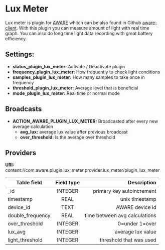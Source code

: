 Lux Meter
=========

Lux meter is plugin for [AWARE](http://www.awareframework.com/) whitch can be also found in Github [aware-client](https://github.com/denzilferreira/aware-client).
With this plugin you can measure amount of light with real time graph. You can also do long time light data recording with great battery efficiency.

Settings:
---------
- **status_plugin_lux_meter:** Activate / Deactivate plugin
- **frequency_plugin_lux_meter:**  How frequently to check light conditions
- **samples_plugin_lux_meter:** How many samples to take once in frequency
- **threshold_plugin_lux_meter:**  Average level that is beneficial
- **mode_plugin_lux_meter:**  Real time or normal mode


Broadcasts
----------
- **ACTION_AWARE_PLUGIN_LUX_METER:** Broadcasted after every new average calculation
  - **avg_lux:** average lux value after previous broadcast
  - **over_threshold:** is the average over threshold


Providers
----------
**URI:** content://com.aware.plugin.lux_meter.provider.lux_meter/plugin_lux_meter

| Table field      | Field type | Description                   |
| ---------------- |:----------:| -----------------------------:|
| _id              | INTEGER    | primary key autoincrement     |
| timestamp        | REAL       | unix timestamp                |
| device_id        | TEXT       | AWARE device id               |
| double_frequency | REAL       | time between avg calculations |
| over_threshold   | INTEGER    | 0=under 1=over                |
| lux_avg          | INTEGER    | average lux value             |
| light_threshold  | INTEGER    | threshold that was used       |
